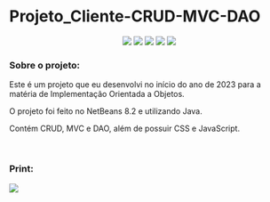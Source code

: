 # Projeto_Cliente-CRUD-MVC-DAO

<p align="center">
  <img src="https://img.shields.io/badge/HTML5-E34F26?style=for-the-badge&logo=html5&logoColor=white">
  <img src="https://img.shields.io/badge/CSS3-1572B6?style=for-the-badge&logo=css3&logoColor=white">
  <img src="https://img.shields.io/badge/Java-ED8B00?style=for-the-badge&logo=openjdk&logoColor=white">
  <img src="https://img.shields.io/badge/JavaScript-323330?style=for-the-badge&logo=javascript&logoColor=F7DF1E">
  <img src="https://img.shields.io/badge/MySQL-00000F?style=for-the-badge&logo=mysql&logoColor=white">
</p>

### Sobre o projeto:
Este é um projeto que eu desenvolvi no início do ano de 2023 para a matéria de Implementação Orientada a Objetos. 

O projeto foi feito no NetBeans 8.2 e utilizando Java. 

Contém CRUD, MVC e DAO, além de possuir CSS e JavaScript.

<br>

### Print:
  <img src="https://user-images.githubusercontent.com/120659522/269720173-a5118c67-3fb9-4747-838a-3e708b95fa64.png">
